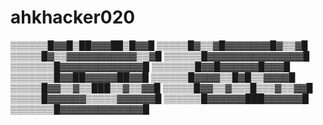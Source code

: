 # ahkhacker020
▒▒▒▒▒▒█▓▓█▒██▓▓▓██▒█▓▓█ ▒▒▒▒▒█▓▒▒▓█▓▓▓▓▓▓▓█▓▒▒▓█ ▒▒▒▒▒█▓▒▒▓▓▓▓▓▓▓▓▓▓▓▒▒▓█ ▒▒▒▒▒▒█▓▓▓▓▓▓▓▓▓▓▓▓▓▓▓█ ▒▒▒▒▒▒▒█▓▓▓▓▓▓▓▓▓▓▓▓▓█ ▒▒▒▒▒▒▒█▓▓█▓▓▓▓▓▓█▓▓▓█ ▒▒▒▒▒▒▒█▓▓██▓▓▓▓▓██▓▓█ ▒▒▒▒▒▒█▓▓▓▓▒▒█▓█▒▒▓▓▓▓█ ▒▒▒▒▒█▓▓▒▒▓▒▒███▒▒▓▒▒▓▓█ ▒▒▒▒▒█▓▓▒▒▓▒▒▒█▒▒▒▓▒▒▓▓█ ▒▒▒▒▒█▓▓▓▓▓▓▒▒▒▒▒▓▓▓▓▓▓█ ▒▒▒▒▒▒█▓▓▓▓▓▓███▓▓▓▓▓▓█ ▒▒▒▒▒▒▒█▓▓▓▓▓▓▓▓▓▓▓▓▓█ 
